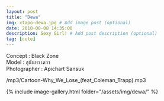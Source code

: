 ```yaml
---
layout: post
title: "Dewa"
img: xtapo-dewa.jpg # Add image post (optional)
date: 2018-08-08 14:35:00
description: Sexy Girl! # Add post description (optional)
tag: [cute]
---
```

Concept : Black Zone    
Model : สุนันทา เดวา    
Photographer : Apichart Sansuk        

/mp3/Cartoon-Why_We_Lose_(feat_Coleman_Trapp).mp3

{% include image-gallery.html folder="/assets/img/dewa/" %}
